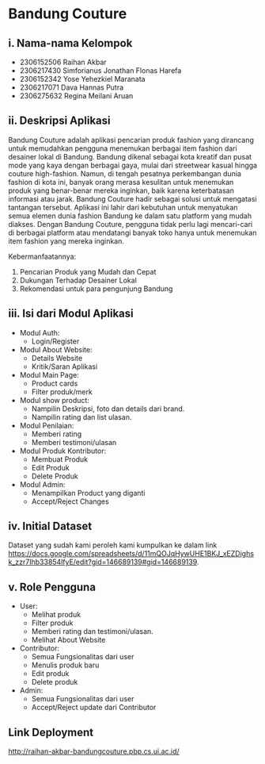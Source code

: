 # Bandung Couture

## i. Nama-nama Kelompok
- 2306152506 Raihan Akbar
- 2306217430 Simforianus Jonathan Flonas Harefa
- 2306152342 Yose Yehezkiel Maranata
- 2306217071 Dava Hannas Putra
- 2306275632 Regina Meilani Aruan

## ii. Deskripsi Aplikasi 
Bandung Couture adalah aplikasi pencarian produk fashion yang dirancang untuk memudahkan pengguna menemukan berbagai item fashion dari desainer lokal di Bandung. Bandung dikenal sebagai kota kreatif dan pusat mode yang kaya dengan berbagai gaya, mulai dari streetwear kasual hingga couture high-fashion. Namun, di tengah pesatnya perkembangan dunia fashion di kota ini, banyak orang merasa kesulitan untuk menemukan produk yang benar-benar mereka inginkan, baik karena keterbatasan informasi atau jarak. Bandung Couture hadir sebagai solusi untuk mengatasi tantangan tersebut. Aplikasi ini lahir dari kebutuhan untuk menyatukan semua elemen dunia fashion Bandung ke dalam satu platform yang mudah diakses. Dengan Bandung Couture, pengguna tidak perlu lagi mencari-cari di berbagai platform atau mendatangi banyak toko hanya untuk menemukan item fashion yang mereka inginkan. 

Kebermanfaatannya:
1. Pencarian Produk yang Mudah dan Cepat
2. Dukungan Terhadap Desainer Lokal
3. Rekomendasi untuk para pengunjung Bandung

## iii. Isi dari Modul Aplikasi
- Modul Auth:
    - Login/Register
- Modul About Website: 
    - Details Website
    - Kritik/Saran Aplikasi
- Modul Main Page: 
    - Product cards
    - Filter produk/merk
- Modul show product: 
    - Nampilin Deskripsi, foto dan details dari brand. 
    - Nampilin rating dan list ulasan. 
- Modul Penilaian: 
    - Memberi rating 
    - Memberi testimoni/ulasan 
- Modul Produk Kontributor: 
    - Membuat Produk
    - Edit Produk 
    - Delete Produk
- Modul Admin: 
    - Menampilkan Product yang diganti
    - Accept/Reject Changes



## iv. Initial Dataset
Dataset yang sudah kami peroleh kami kumpulkan ke dalam link https://docs.google.com/spreadsheets/d/11mQOJqHywUHE1BKJ_xEZDighsk_zzr7Ihb33854lfyE/edit?gid=146689139#gid=146689139. 


## v. Role Pengguna
- User:
    - Melihat produk
    - Filter produk
    - Memberi rating dan testimoni/ulasan. 
    - Melihat About Website
- Contributor:
    - Semua Fungsionalitas dari user
    - Menulis produk baru
    - Edit produk
    - Delete produk
- Admin:
    - Semua Fungsionalitas dari user
    - Accept/Reject update dari Contributor

## Link Deployment
http://raihan-akbar-bandungcouture.pbp.cs.ui.ac.id/